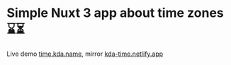# Simple Nuxt 3 app about time zones ⌛️⏳

Live demo [time.kda.name](https://time.kda.name/), mirror [kda-time.netlify.app](https://kda-time.netlify.app)
